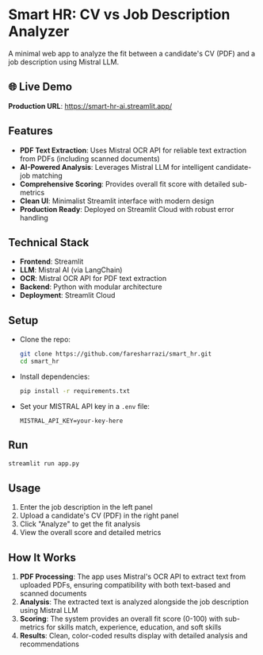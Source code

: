 # Smart HR: CV vs Job Description Analyzer

A minimal web app to analyze the fit between a candidate's CV (PDF) and a job description using Mistral LLM.

## 🌐 Live Demo

**Production URL**: https://smart-hr-ai.streamlit.app/

## Features

- **PDF Text Extraction**: Uses Mistral OCR API for reliable text extraction from PDFs (including scanned documents)
- **AI-Powered Analysis**: Leverages Mistral LLM for intelligent candidate-job matching
- **Comprehensive Scoring**: Provides overall fit score with detailed sub-metrics
- **Clean UI**: Minimalist Streamlit interface with modern design
- **Production Ready**: Deployed on Streamlit Cloud with robust error handling

## Technical Stack

- **Frontend**: Streamlit
- **LLM**: Mistral AI (via LangChain)
- **OCR**: Mistral OCR API for PDF text extraction
- **Backend**: Python with modular architecture
- **Deployment**: Streamlit Cloud

## Setup

- Clone the repo:
  ```bash
  git clone https://github.com/faresharrazi/smart_hr.git
  cd smart_hr
  ```
- Install dependencies:
  ```bash
  pip install -r requirements.txt
  ```
- Set your MISTRAL API key in a `.env` file:
  ```env
  MISTRAL_API_KEY=your-key-here
  ```

## Run

```bash
streamlit run app.py
```

## Usage

1. Enter the job description in the left panel
2. Upload a candidate's CV (PDF) in the right panel
3. Click "Analyze" to get the fit analysis
4. View the overall score and detailed metrics

## How It Works

1. **PDF Processing**: The app uses Mistral's OCR API to extract text from uploaded PDFs, ensuring compatibility with both text-based and scanned documents
2. **Analysis**: The extracted text is analyzed alongside the job description using Mistral LLM
3. **Scoring**: The system provides an overall fit score (0-100) with sub-metrics for skills match, experience, education, and soft skills
4. **Results**: Clean, color-coded results display with detailed analysis and recommendations
